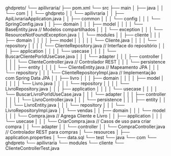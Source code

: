 ghdpreto/
└── apilivraria/
    ├── pom.xml
    └── src
        ├── main
        │   ├── java
        │   │   └── com
        │   │       └── ghdpreto
        │   │           └── apilivraria
        │   │               ├── ApiLivrariaApplication.java
        │   │               ├── common
        │   │               │   └── config
        │   │               │       └── SpringConfig.java
        │   │               ├── domain
        │   │               │   ├── model
        │   │               │   │   └── BaseEntity.java       // Modelos compartilhados
        │   │               │   └── exception
        │   │               │       └── ResourceNotFoundException.java
        │   │               └── modules
        │   │                   ├── cliente
        │   │                   │   ├── domain
        │   │                   │   │   ├── model
        │   │                   │   │   │   └── Cliente.java
        │   │                   │   │   └── repository
        │   │                   │   │       └── ClienteRepository.java   // Interface do repositório
        │   │                   │   ├── application
        │   │                   │   │   └── usecase
        │   │                   │   │       └── BuscarClientePorIdUseCase.java
        │   │                   │   └── adapter
        │   │                   │       ├── controller
        │   │                   │       │   └── ClienteController.java    // Controlador REST
        │   │                   │       └── persistence
        │   │                   │           ├── entity
        │   │                   │           │   └── ClienteEntity.java    // Mapeamento JPA
        │   │                   │           └── repository
        │   │                   │               └── ClienteRepositoryImpl.java   // Implementação com Spring Data JPA
        │   │                   ├── livro
        │   │                   │   ├── domain
        │   │                   │   │   ├── model
        │   │                   │   │   │   └── Livro.java
        │   │                   │   │   └── repository
        │   │                   │   │       └── LivroRepository.java
        │   │                   │   ├── application
        │   │                   │   │   └── usecase
        │   │                   │   │       └── BuscarLivroPorIdUseCase.java
        │   │                   │   └── adapter
        │   │                   │       ├── controller
        │   │                   │       │   └── LivroController.java
        │   │                   │       └── persistence
        │   │                   │           ├── entity
        │   │                   │           │   └── LivroEntity.java
        │   │                   │           └── repository
        │   │                   │               └── LivroRepositoryImpl.java
        │   │                   └── vendas
        │   │                       ├── domain
        │   │                       │   └── model
        │   │                       │       └── Compra.java     // Agrega Cliente e Livro
        │   │                       ├── application
        │   │                       │   └── usecase
        │   │                       │       └── CriarCompra.java  // Casos de uso para criar compra
        │   │                       └── adapter
        │   │                           └── controller
        │   │                               └── CompraController.java  // Controlador REST para compras
        │   └── resources
        │       ├── application.properties
        │       └── data.sql
        └── test
            └── java
                └── com
                    └── ghdpreto
                        └── apilivraria
                            └── modules
                                └── cliente
                                    └── ClienteControllerTest.java